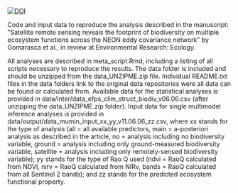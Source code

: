 [![DOI](https://zenodo.org/badge/DOI/10.5281/zenodo.10561533.svg)](https://doi.org/10.5281/zenodo.10561533)

Code and input data to reproduce the analysis described in the manuscript: "Satellite remote sensing reveals the footprint of biodiversity on multiple ecosystem functions across the NEON eddy covariance network" by Gomarasca et al., in review at Environmental Research: Ecology.

All analyses are described in meta_script.Rmd, including a listing of all scripts necessary to reproduce the results.
The data folder is included and should be unzipped from the data_UNZIPME.zip file. Individual README.txt files in the data folders link to the original
data repositories were all data can be found or calculated from.
Available data for the statistical analyses is provided in data/inter/data_efps_clim_struct_biodiv_v06.06.csv (after unzipping the data_UNZIPME.zip folder).
Input data for single multimodel inference analyses is provided in data/output/data_mumin_input_xx_yy_v11.06.06_zz.csv, 
where xx stands for the type of analysis (all = all available predictors, main = a-posteriori analysis as described in the article,
no = analysis including no biodiversity variable, ground = analysis including only ground-measured biodiversity variable,
satellite = analysis including only remotely-sensed biodiversity variable); yy stands for the type of Rao Q used (ndvi = RaoQ calculated from NDVI, nirv = RaoQ calculated from NIRv,
bands = RaoQ calculated from all Sentinel 2 bands); and zz stands for the predicted ecosystem functional property.
